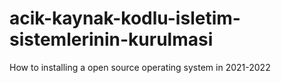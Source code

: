 # acik-kaynak-kodlu-isletim-sistemlerinin-kurulmasi
 How to installing a open source operating system in 2021-2022
